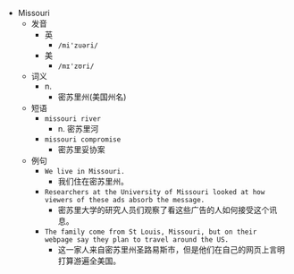 - Missouri
  - 发音
    - 英
      - `/mi'zuəri/`
    - 美
      - `/mɪ'zʊri/`
  - 词义
    - n.
      - 密苏里州(美国州名)
  - 短语
    - `missouri river`
      - n. 密苏里河 
    - `missouri compromise`
      - 密苏里妥协案 
  - 例句
    - `We live in Missouri.`
      - 我们住在密苏里州。
    - `Researchers at the University of Missouri looked at how viewers of these ads absorb the message.`
      - 密苏里大学的研究人员们观察了看这些广告的人如何接受这个讯息。
    - `The family come from St Louis, Missouri, but on their webpage say they plan to travel around the US.`
      - 这一家人来自密苏里州圣路易斯市，但是他们在自己的网页上言明打算游遍全美国。

